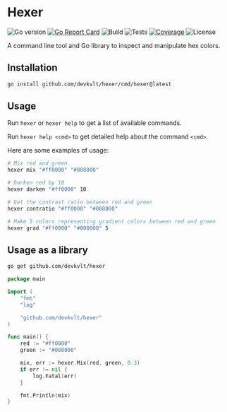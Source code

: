 # Hexer

![Go version](https://img.shields.io/github/go-mod/go-version/devkvlt/hexer)
[![Go Report Card](https://goreportcard.com/badge/github.com/devkvlt/hexer)](https://goreportcard.com/report/github.com/devkvlt/hexer)
![Build](https://img.shields.io/github/actions/workflow/status/devkvlt/hexer/build.yml?branch=main&label=build)
![Tests](https://img.shields.io/github/actions/workflow/status/devkvlt/hexer/test.yml?branch=main&label=tests)
[![Coverage](https://github.com/devkvlt/hexer/wiki/coverage.svg)](https://raw.githack.com/wiki/devkvlt/hexer/coverage.html)
![License](https://img.shields.io/github/license/devkvlt/hexer)

A command line tool and Go library to inspect and manipulate hex colors.

## Installation

```bash
go install github.com/devkvlt/hexer/cmd/hexer@latest
```

## Usage

Run `hexer` or `hexer help` to get a list of available commands.

Run `hexer help <cmd>` to get detailed help about the command `<cmd>`.

Here are some examples of usage:

```bash
# Mix red and green
hexer mix "#ff0000" "#008000"

# Darken red by 10
hexer darken "#ff0000" 10

# Get the contrast ratio between red and green
hexer contratio "#ff0000" "#008000"

# Make 5 colors representing gradient colors between red and green
hexer grad "#ff0000" "#008000" 5
```

## Usage as a library

```bash
go get github.com/devkvlt/hexer
```

```go
package main

import (
	"fmt"
	"log"

	"github.com/devkvlt/hexer"
)

func main() {
	red := "#ff0000"
	green := "#008000"

	mix, err := hexer.Mix(red, green, 0.3)
	if err != nil {
		log.Fatal(err)
	}

	fmt.Println(mix)
}
```
